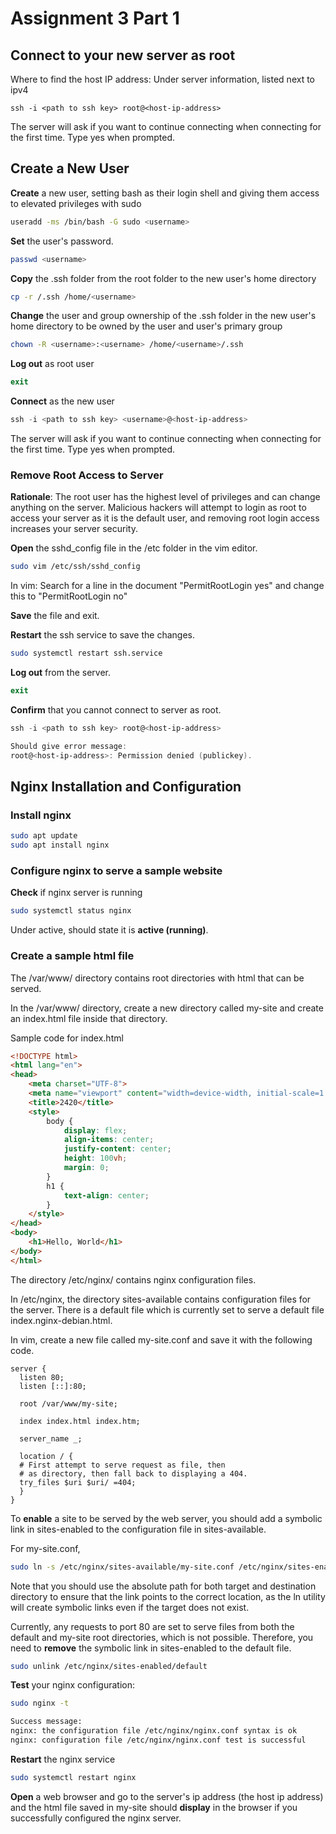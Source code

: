 ﻿# Assignment 3 Part 1

## Connect to your new server as root

Where to find the host IP address:
Under server information, listed next to ipv4

```
ssh -i <path to ssh key> root@<host-ip-address>
```

The server will ask if you want to continue connecting when connecting for the first time. Type yes when prompted.

## Create a New User 

**Create** a new user, setting bash as their login shell and giving them access to elevated privileges with sudo

```bash
useradd -ms /bin/bash -G sudo <username>
```

**Set** the user's password.

```bash
passwd <username>
```

**Copy** the .ssh folder from the root folder to the new user's home directory

```bash
cp -r /.ssh /home/<username>
```

**Change** the user and group ownership of the .ssh folder in the new user's home directory to be owned by the user and user's primary group

```bash
chown -R <username>:<username> /home/<username>/.ssh
```

**Log out** as root user
```powershell
exit
```

**Connect** as the new user
```powershell
ssh -i <path to ssh key> <username>@<host-ip-address>
```
The server will ask if you want to continue connecting when connecting for the first time. Type yes when prompted.

### Remove Root Access to Server

**Rationale**: The root user has the highest level of privileges and can change anything on the server. Malicious hackers will attempt to login as root to access your server as it is the default user, and removing root login access increases your server security.

**Open** the sshd_config file in the /etc folder in the vim editor.

```bash
sudo vim /etc/ssh/sshd_config
```
In vim:
Search for a line in the document "PermitRootLogin yes"
and change this to "PermitRootLogin no"

**Save** the file and exit.

**Restart** the ssh service to save the changes.
```bash
sudo systemctl restart ssh.service
```

**Log out** from the server.
```powershell
exit
```

**Confirm** that you cannot connect to server as root.

```powershell
ssh -i <path to ssh key> root@<host-ip-address>

Should give error message:
root@<host-ip-address>: Permission denied (publickey).
```

## Nginx Installation and Configuration

### Install nginx

```bash
sudo apt update
sudo apt install nginx
```

### Configure nginx to serve a sample website

**Check** if nginx server is running
```bash
sudo systemctl status nginx
```
Under active, should state it is **active (running)**.

###  Create a sample html file
The /var/www/ directory contains root directories with html that can be served.

In the /var/www/ directory, create a new directory called my-site and create an index.html file inside that directory.

Sample code for index.html
```html
<!DOCTYPE html>
<html lang="en">
<head>
    <meta charset="UTF-8">
    <meta name="viewport" content="width=device-width, initial-scale=1.0">
    <title>2420</title>
    <style>
        body {
            display: flex;
            align-items: center;
            justify-content: center;
            height: 100vh;
            margin: 0;
        }
        h1 {
            text-align: center;
        } 
    </style>
</head>
<body>
    <h1>Hello, World</h1>
</body>
</html>
```

The directory /etc/nginx/ contains nginx configuration files.

In /etc/nginx, the directory sites-available contains configuration files for the server. There is a default file which is currently set to serve a default file index.nginx-debian.html.

In vim, create a new file called my-site.conf and save it with the following code.

```vim
server {
  listen 80;
  listen [::]:80;
  
  root /var/www/my-site;
  
  index index.html index.htm;
  
  server_name _;
  
  location / {
  # First attempt to serve request as file, then
  # as directory, then fall back to displaying a 404.
  try_files $uri $uri/ =404;
  }
}
```
To **enable** a site to be served by the web server, you should add a symbolic link in sites-enabled to the configuration file in sites-available.

For my-site.conf,
```bash
sudo ln -s /etc/nginx/sites-available/my-site.conf /etc/nginx/sites-enabled/my-site
```
Note that you should use the absolute path for both target and destination directory to ensure that the link points to the correct location, as the ln utility will create symbolic links even if the target does not exist.

Currently, any requests to port 80 are set to serve files from both the default and my-site root directories, which is not possible. Therefore, you need to **remove** the symbolic link in sites-enabled to the default file.

```bash
sudo unlink /etc/nginx/sites-enabled/default
```

**Test** your nginx configuration:

```bash
sudo nginx -t

Success message:
nginx: the configuration file /etc/nginx/nginx.conf syntax is ok
nginx: configuration file /etc/nginx/nginx.conf test is successful
```

**Restart** the nginx service
```bash
sudo systemctl restart nginx
```

**Open** a web browser and go to the server's ip address (the host ip address) and the html file saved in my-site should **display** in the browser if you successfully configured the nginx server.










